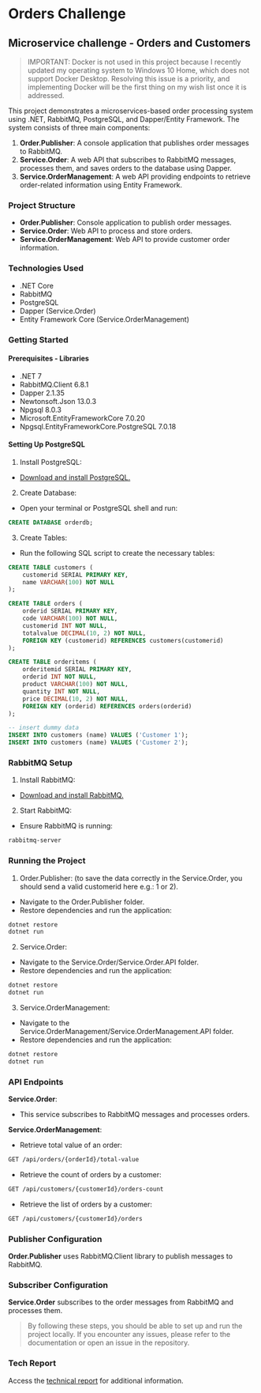 # Orders Challenge

## Microservice challenge - Orders and Customers

> IMPORTANT: Docker is not used in this project because I recently updated my operating system to Windows 10 Home, which does not support Docker Desktop. Resolving this issue is a priority, and implementing Docker will be the first thing on my wish list once it is addressed.

This project demonstrates a microservices-based order processing system using .NET, RabbitMQ, PostgreSQL, and Dapper/Entity Framework. The system consists of three main components:

1. **Order.Publisher**: A console application that publishes order messages to RabbitMQ.
2. **Service.Order**: A web API that subscribes to RabbitMQ messages, processes them, and saves orders to the database using Dapper.
3. **Service.OrderManagement**: A web API providing endpoints to retrieve order-related information using Entity Framework.

### Project Structure

- **Order.Publisher**: Console application to publish order messages.
- **Service.Order**: Web API to process and store orders.
- **Service.OrderManagement**: Web API to provide customer order information.

### Technologies Used
- .NET Core
- RabbitMQ
- PostgreSQL
- Dapper (Service.Order)
- Entity Framework Core (Service.OrderManagement)

### Getting Started

#### Prerequisites - Libraries
- .NET 7
- RabbitMQ.Client 6.8.1
- Dapper 2.1.35
- Newtonsoft.Json 13.0.3
- Npgsql 8.0.3
- Microsoft.EntityFrameworkCore 7.0.20
- Npgsql.EntityFrameworkCore.PostgreSQL 7.0.18

#### Setting Up PostgreSQL

1. Install PostgreSQL:
- [Download and install PostgreSQL.](https://www.postgresql.org/download/)

2. Create Database:
- Open your terminal or PostgreSQL shell and run:
```sql
CREATE DATABASE orderdb;
```

3. Create Tables:
- Run the following SQL script to create the necessary tables:

```sql
CREATE TABLE customers (
    customerid SERIAL PRIMARY KEY,
    name VARCHAR(100) NOT NULL
);

CREATE TABLE orders (
    orderid SERIAL PRIMARY KEY,
    code VARCHAR(100) NOT NULL,
    customerid INT NOT NULL,
    totalvalue DECIMAL(10, 2) NOT NULL,
    FOREIGN KEY (customerid) REFERENCES customers(customerid)
);

CREATE TABLE orderitems (
    orderitemid SERIAL PRIMARY KEY,
    orderid INT NOT NULL,
    product VARCHAR(100) NOT NULL,
    quantity INT NOT NULL,
    price DECIMAL(10, 2) NOT NULL,
    FOREIGN KEY (orderid) REFERENCES orders(orderid)
);

-- insert dummy data
INSERT INTO customers (name) VALUES ('Customer 1');
INSERT INTO customers (name) VALUES ('Customer 2');
```

### RabbitMQ Setup

1. Install RabbitMQ:
- [Download and install RabbitMQ.](https://www.rabbitmq.com/docs/download)

2. Start RabbitMQ:
- Ensure RabbitMQ is running:
```bash
rabbitmq-server
```

### Running the Project

1. Order.Publisher: (to save the data correctly in the Service.Order, you should send a valid customerid here e.g.: 1 or 2).
- Navigate to the Order.Publisher folder.
- Restore dependencies and run the application:

```bash
dotnet restore
dotnet run
```

2. Service.Order:
- Navigate to the Service.Order/Service.Order.API folder.
- Restore dependencies and run the application:

```bash
dotnet restore
dotnet run
```

3. Service.OrderManagement:
- Navigate to the Service.OrderManagement/Service.OrderManagement.API folder.
- Restore dependencies and run the application:

```bash
dotnet restore
dotnet run
```

### API Endpoints

**Service.Order**:
- This service subscribes to RabbitMQ messages and processes orders.

**Service.OrderManagement**:

- Retrieve total value of an order:
```bash
GET /api/orders/{orderId}/total-value
```

- Retrieve the count of orders by a customer:
```bash
GET /api/customers/{customerId}/orders-count
```

- Retrieve the list of orders by a customer:
```bash
GET /api/customers/{customerId}/orders
```

### Publisher Configuration
**Order.Publisher** uses RabbitMQ.Client library to publish messages to RabbitMQ.

### Subscriber Configuration
**Service.Order** subscribes to the order messages from RabbitMQ and processes them.

> By following these steps, you should be able to set up and run the project locally. If you encounter any issues, please refer to the documentation or open an issue in the repository.

### Tech Report

Access the [technical report](https://docs.google.com/document/d/1-MTEprrOzgiwaEpI-lBqW46dcLWQYjpWC5mVX--2qkM/edit?usp=sharing) for additional information.
